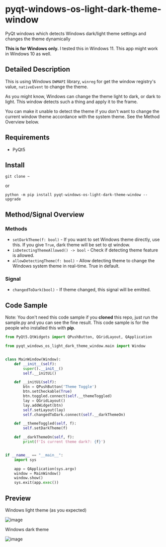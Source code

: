 # pyqt-windows-os-light-dark-theme-window
PyQt windows which detects Windows dark/light theme settings and changes the theme dynamically

<b>This is for Windows only.</b> I tested this in Windows 11. This app might work in Windows 10 as well.

## Detailed Description
This is using Windows `DWMAPI` library, `winreg` for get the window registry's value, `nativeEvent` to change the theme.

As you might know, Windows can change the theme light to dark, or dark to light. This window detects such a thing and apply it to the frame.

You can make it unable to detect the theme if you don't want to change the current window theme accordance with the system theme. See the Method Overview below.

## Requirements
* PyQt5

## Install
`git clone ~`

or

`python -m pip install pyqt-windows-os-light-dark-theme-window --upgrade` 

## Method/Signal Overview
### Methods
* `setDarkTheme(f: bool)` - If you want to set Windows theme directly, use this. If you give `True`, dark theme will be set to qt window.
* `isDetectingThemeAllowed() -> bool` - Check if detecting theme feature is allowed.
* `allowDetectingTheme(f: bool)` - Allow detecting theme to change the Windows system theme in real-time. True in default.
### Signal
* `changedToDark(bool)` - If theme changed, this signal will be emitted.

## Code Sample
Note: You don't need this code sample if you <b>cloned</b> this repo, just run the sample.py and you can see the fine result. This code sample is for the people who installed this with <b>pip</b>.
```python
from PyQt5.QtWidgets import QPushButton, QGridLayout, QApplication

from pyqt_windows_os_light_dark_theme_window.main import Window


class MainWindow(Window):
    def __init__(self):
        super().__init__()
        self.__initUi()

    def __initUi(self):
        btn = QPushButton('Theme Toggle')
        btn.setCheckable(True)
        btn.toggled.connect(self.__themeToggled)
        lay = QGridLayout()
        lay.addWidget(btn)
        self.setLayout(lay)
        self.changedToDark.connect(self.__darkThemeOn)

    def __themeToggled(self, f):
        self.setDarkTheme(f)

    def __darkThemeOn(self, f):
        print(f'Is current theme dark?: {f}')


if __name__ == "__main__":
    import sys

    app = QApplication(sys.argv)
    window = MainWindow()
    window.show()
    sys.exit(app.exec())
```

## Preview
Windows light theme (as you expected)

![image](https://user-images.githubusercontent.com/55078043/198483498-00e238c9-0f1b-4782-81a4-6edf2a9be667.png)

Windows dark theme

![image](https://user-images.githubusercontent.com/55078043/198484079-b1bef3df-a126-4136-a073-cc17c322eced.png)
